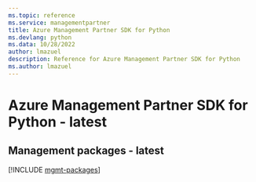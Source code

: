 ```yaml
---
ms.topic: reference
ms.service: managementpartner
title: Azure Management Partner SDK for Python
ms.devlang: python
ms.data: 10/28/2022
author: lmazuel
description: Reference for Azure Management Partner SDK for Python
ms.author: lmazuel
---
```

# Azure Management Partner SDK for Python - latest

## Management packages - latest
[!INCLUDE [mgmt-packages](management-partner-mgmt-index.md)]